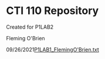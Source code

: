 # CTI 110 Repository

Created for P1LAB2

Fleming O'Brien

09/26/2021[P1LAB1_FlemingO'Brien.txt](https://github.com/Musset12/CTI110/files/7232321/P1LAB1_FlemingO.Brien.txt)


